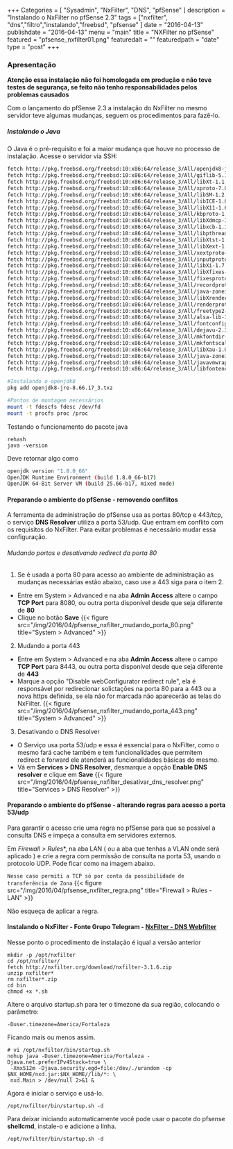 +++
Categories = [
	"Sysadmin", 
	"NxFilter",
	"DNS",
	"pfSense"
]
description = "Instalando o NxFilter no pfSense 2.3"
tags = ["nxfilter", "dns","filtro","instalando","freebsd", "pfsense" ]
date = "2016-04-13"
publishdate = "2016-04-13"
menu = "main"
title = "NXFilter no pfSense"
featured = "pfsense_nxfilter01.png"
featuredalt = ""
featuredpath = "date"
type = "post"
+++


### Apresentação
**Atenção essa instalação não foi homologada em produção e não teve testes de segurança, se feito não tenho responsabilidades pelos problemas causados**

Com o lançamento do pfSense 2.3 a instalação do NxFilter no mesmo servidor teve algumas mudanças, seguem os procedimentos para fazê-lo.

##### Instalando o Java
O Java é o pré-requisito e foi a maior mudança que houve no processo de instalação.
Acesse o servidor via SSH:

```bash
fetch http://pkg.freebsd.org/freebsd:10:x86:64/release_3/All/openjdk8-jre-8.66.17_3.txz
fetch http://pkg.freebsd.org/freebsd:10:x86:64/release_3/All/giflib-5.1.2_2.txz
fetch http://pkg.freebsd.org/freebsd:10:x86:64/release_3/All/libXt-1.1.5,1.txz
fetch http://pkg.freebsd.org/freebsd:10:x86:64/release_3/All/xproto-7.0.28.txz
fetch http://pkg.freebsd.org/freebsd:10:x86:64/release_3/All/libSM-1.2.2_3,1.txz
fetch http://pkg.freebsd.org/freebsd:10:x86:64/release_3/All/libICE-1.0.9_1,1.txz
fetch http://pkg.freebsd.org/freebsd:10:x86:64/release_3/All/libX11-1.6.3,1.txz
fetch http://pkg.freebsd.org/freebsd:10:x86:64/release_3/All/kbproto-1.0.7.txz
fetch http://pkg.freebsd.org/freebsd:10:x86:64/release_3/All/libXdmcp-1.1.2.txz
fetch http://pkg.freebsd.org/freebsd:10:x86:64/release_3/All/libxcb-1.11.1.txz
fetch http://pkg.freebsd.org/freebsd:10:x86:64/release_3/All/libpthread-stubs-0.3_6.txz
fetch http://pkg.freebsd.org/freebsd:10:x86:64/release_3/All/libXtst-1.2.2_3.txz
fetch http://pkg.freebsd.org/freebsd:10:x86:64/release_3/All/libXext-1.3.3_1,1.txz
fetch http://pkg.freebsd.org/freebsd:10:x86:64/release_3/All/xextproto-7.3.0.txz
fetch http://pkg.freebsd.org/freebsd:10:x86:64/release_3/All/inputproto-2.3.1.txz
fetch http://pkg.freebsd.org/freebsd:10:x86:64/release_3/All/libXi-1.7.6,1.txz
fetch http://pkg.freebsd.org/freebsd:10:x86:64/release_3/All/libXfixes-5.0.1_3.txz
fetch http://pkg.freebsd.org/freebsd:10:x86:64/release_3/All/fixesproto-5.0.txz
fetch http://pkg.freebsd.org/freebsd:10:x86:64/release_3/All/recordproto-1.14.2.txz
fetch http://pkg.freebsd.org/freebsd:10:x86:64/release_3/All/java-zoneinfo-2015.f.txz
fetch http://pkg.freebsd.org/freebsd:10:x86:64/release_3/All/libXrender-0.9.9.txz
fetch http://pkg.freebsd.org/freebsd:10:x86:64/release_3/All/renderproto-0.11.1.txz
fetch http://pkg.freebsd.org/freebsd:10:x86:64/release_3/All/freetype2-2.6.2.txz
fetch http://pkg.freebsd.org/freebsd:10:x86:64/release_3/All/alsa-lib-1.1.0.txz
fetch http://pkg.freebsd.org/freebsd:10:x86:64/release_3/All/fontconfig-2.11.1_1,1.txz
fetch http://pkg.freebsd.org/freebsd:10:x86:64/release_3/All/dejavu-2.35.txz
fetch http://pkg.freebsd.org/freebsd:10:x86:64/release_3/All/mkfontdir-1.0.7.txz
fetch http://pkg.freebsd.org/freebsd:10:x86:64/release_3/All/mkfontscale-1.1.2.txz
fetch http://pkg.freebsd.org/freebsd:10:x86:64/release_3/All/libXau-1.0.8_3.txz
fetch http://pkg.freebsd.org/freebsd:10:x86:64/release_3/All/java-zoneinfo-2015.f.txz
fetch http://pkg.freebsd.org/freebsd:10:x86:64/release_3/All/javavmwrapper-2.5.txz
fetch http://pkg.freebsd.org/freebsd:10:x86:64/release_3/All/libfontenc-1.1.3.txz

#Instalando o openjdk8
pkg add openjdk8-jre-8.66.17_3.txz

#Pontos de montagem necessários
mount -t fdescfs fdesc /dev/fd
mount -t procfs proc /proc
```
Testando o funcionamento do pacote java
```
rehash
java -version
```
Deve retornar algo como 
```sh
openjdk version "1.8.0_66"
OpenJDK Runtime Environment (build 1.8.0_66-b17)
OpenJDK 64-Bit Server VM (build 25.66-b17, mixed mode)
```

#### Preparando o ambiente do pfSense - removendo conflitos
A ferramenta de administração do pfSense usa as portas 80/tcp e 443/tcp, o serviço **DNS Resolver** utiliza a porta 53/udp. Que entram em conflito com os requisitos do NxFilter. Para evitar problemas é necessário mudar essa configuração.

###### Mudando portas e desativando redirect da porta 80
1. Se é usada a porta 80 para acesso ao ambiente de administração as mudanças necessárias estão abaixo, caso use a 443 siga para o item 2.
  - Entre em System > Advanced e na aba **Admin Access** altere o campo **TCP Port** para 8080, ou outra porta disponível desde que seja diferente de **80**
  - Clique no botão **Save**
{{< figure src="/img/2016/04/pfsense_nxfilter_mudando_porta_80.png" title="System > Advanced" >}}

2. Mudando a porta 443
  - Entre em System > Advanced e na aba **Admin Access** altere o campo **TCP Port** para 8443, ou outra porta disponível desde que seja diferente de **443**
  - Marque a opção "Disable webConfigurator redirect rule", ela é responsável por redirecionar solictações na porta 80 para a 443 ou a nova https definida, se ela não for marcada não aparecerão as telas do NxFilter.
{{< figure src="/img/2016/04/pfsense_nxfilter_mudando_porta_443.png" title="System > Advanced" >}}

3. Desativando o DNS Resolver
  * O Serviço usa porta 53/udp e essa é essencial para o NxFilter, como o mesmo fará cache também e tem funcionalidades que permitem redirect e forward ele atenderá as funcionalidades básicas do mesmo.
  * Vá em **Services > DNS Resolver**, desmarque a opção **Enable DNS resolver** e clique em **Save**
{{< figure src="/img/2016/04/pfsense_nxfilter_desativar_dns_resolver.png" title="Services > DNS Resolver" >}}

#### Preparando o ambiente do pfSense - alterando regras para acesso a porta 53/udp
Para garantir o acesso crie uma regra no pfSense para que se possível a consulta DNS e impeça a consulta em servidores externos.

Em *Firewall > Rules**, na aba LAN ( ou a aba que tenhas a VLAN onde será aplicado ) e crie a regra com permissão de consulta na porta 53, usando o protocolo UDP. Pode ficar como na imagem abaixo.

```Nesse caso permiti a TCP só por conta da possibilidade de transferência de Zona```
{{< figure src="/img/2016/04/pfsense_nxfilter_regra.png" title="Firewall > Rules - LAN" >}}

Não esqueça de aplicar a regra.


#### Instalando o NxFilter - Fonte Grupo Telegram - [NxFilter - DNS Webfilter](https://telegram.me/joinchat/BpMjGQb6zc4kQv9c_R0Fvg)
Nesse ponto o procedimento de instalação é iqual a versão anterior
```
mkdir -p /opt/nxfilter
cd /opt/nxfilter/
fetch http://nxfilter.org/download/nxfilter-3.1.6.zip
unzip nxfilter*
rm nxfilter*.zip
cd bin
chmod +x *.sh
``` 
Altere o arquivo startup.sh para ter o timezone da sua região, colocando o parâmetro:

``` -Duser.timezone=America/Fortaleza ``` 

Ficando mais ou menos assim.

```
# vi /opt/nxfilter/bin/startup.sh
nohup java -Duser.timezone=America/Fortaleza -Djava.net.preferIPv4Stack=true \ 
 -Xmx512m -Djava.security.egd=file:/dev/./urandom -cp $NX_HOME/nxd.jar:$NX_HOME//lib/*: \ 
 nxd.Main > /dev/null 2>&1 &
```

Agora é iniciar o serviço e usá-lo.
```
/opt/nxfilter/bin/startup.sh -d
```

Para deixar iniciando automaticamente você pode usar o pacote do pfsense **shellcmd**, instale-o e adicione a linha. 

``` /opt/nxfilter/bin/startup.sh -d ```

